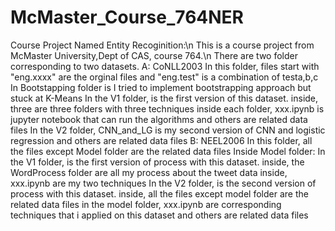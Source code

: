 # McMaster_Course_764NER
Course Project Named Entity Recoginition:\n
  This is a course project from McMaster University,Dept of CAS, course 764.\n
  There are two folder corresponding to two datasets.
  A: CoNLL2003
    In this folder, files start with "eng.xxxx" are the orginal files and "eng.test" is a combination of testa,b,c
    In Bootstapping folder is I tried to implement bootstrapping approach but stuck at K-Means
    In the V1 folder, is the first version of this dataset.
        inside, three are three folders with three techniques
             inside each folder, xxx.ipynb is jupyter notebook that can run the algorithms and others are related data files
    In the V2 folder, CNN_and_LG is my second version of CNN and logistic regression and others are related data files
  B: NEEL2006
    In this folder, all the files except Model folder are the related data files
    Inside Model folder:
        In the V1 folder, is the first version of process with this dataset.
            inside, the WordProcess folder are all my process about the tweet data
            inside, xxx.ipynb are my two techniques
        In the V2 folder, is the second version of process with this dataset.
            inside,  all the files except model folder are the related data files
                in the model folder, xxx.ipynb are corresponding techniques that i applied on this dataset and others are related data files
